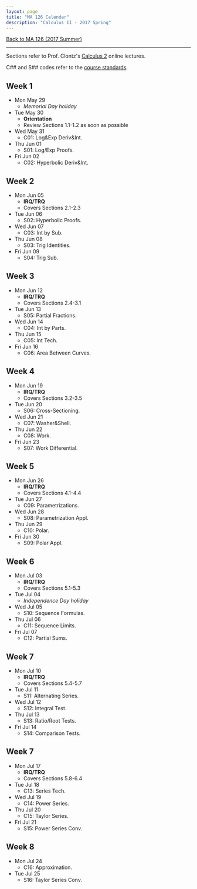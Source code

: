 ```yaml
---
layout: page
title: "MA 126 Calendar"
description: "Calculus II - 2017 Spring"
---
```


[Back to MA 126 (2017 Summer)](..)

---

Sections refer to Prof. Clontz's
[Calculus 2][text] online lectures.

C## and S## codes refer to the [course standards][standards].

## Week 1

- Mon May 29
    - *Memorial Day holiday*
- Tue May 30
    - **Orientation**
    - Review Sections 1.1-1.2 as soon as possible
- Wed May 31
    - C01: Log&Exp Deriv&Int.
- Thu Jun 01
    - S01: Log/Exp Proofs.
- Fri Jun 02
    - C02: Hyperbolic Deriv&Int.

## Week 2

- Mon Jun 05
    - **IRQ/TRQ**
    - Covers Sections 2.1-2.3
- Tue Jun 06
    - S02: Hyperbolic Proofs.
- Wed Jun 07
    - C03: Int by Sub.
- Thu Jun 08
    - S03: Trig Identities.
- Fri Jun 09
    - S04: Trig Sub.

## Week 3

- Mon Jun 12
    - **IRQ/TRQ**
    - Covers Sections 2.4-3.1
- Tue Jun 13
    - S05: Partial Fractions.
- Wed Jun 14
    - C04: Int by Parts.
- Thu Jun 15
    - C05: Int Tech.
- Fri Jun 16
    - C06: Area Between Curves.

## Week 4

- Mon Jun 19
    - **IRQ/TRQ**
    - Covers Sections 3.2-3.5
- Tue Jun 20
    - S06: Cross-Sectioning.
- Wed Jun 21
    - C07: Washer&Shell.
- Thu Jun 22
    - C08: Work.
- Fri Jun 23
    - S07: Work Differential.

## Week 5

- Mon Jun 26
    - **IRQ/TRQ**
    - Covers Sections 4.1-4.4
- Tue Jun 27
    - C09: Parametrizations.
- Wed Jun 28
    - S08: Parametrization Appl.
- Thu Jun 29
    - C10: Polar.
- Fri Jun 30
    - S09: Polar Appl.

## Week 6

- Mon Jul 03
    - **IRQ/TRQ**
    - Covers Sections 5.1-5.3
- Tue Jul 04
    - *Independence Day holiday*
- Wed Jul 05
    - S10: Sequence Formulas.
- Thu Jul 06
    - C11: Sequence Limits.
- Fri Jul 07
    - C12: Partial Sums.

## Week 7

- Mon Jul 10
    - **IRQ/TRQ**
    - Covers Sections 5.4-5.7
- Tue Jul 11
    - S11: Alternating Series.
- Wed Jul 12
    - S12: Integral Test.
- Thu Jul 13
    - S13: Ratio/Root Tests.
- Fri Jul 14
    - S14: Comparison Tests.

## Week 7

- Mon Jul 17
    - **IRQ/TRQ**
    - Covers Sections 5.8-6.4
- Tue Jul 18
    - C13: Series Tech.
- Wed Jul 19
    - C14: Power Series.
- Thu Jul 20
    - C15: Taylor Series.
- Fri Jul 21
    - S15: Power Series Conv.

## Week 8

- Mon Jul 24
    - C16: Approximation.
- Tue Jul 25
    - S16: Taylor Series Conv.


[text]: /resources/calculus2/

[standards]: ../standards/
